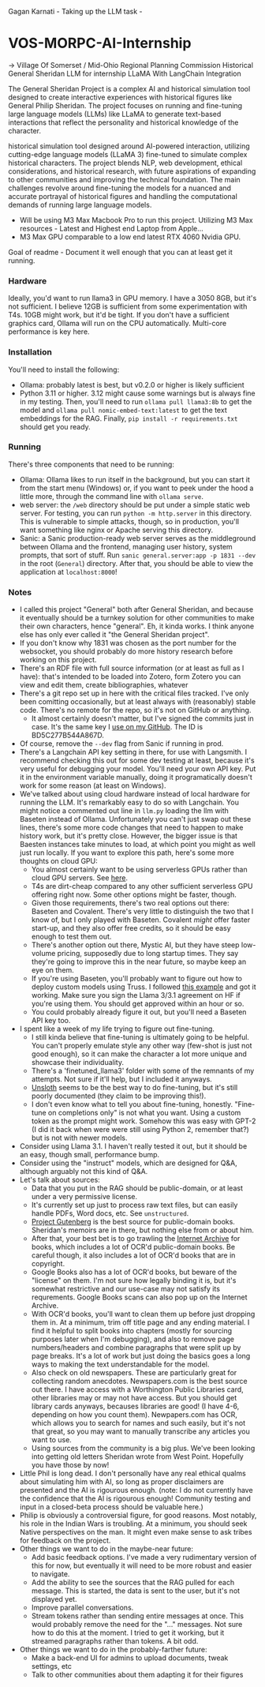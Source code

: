Gagan Karnati - Taking up the LLM task - 
# VOS-MORPC-AI-Internship
-> Village Of Somerset / Mid-Ohio Regional Planning Commission
Historical General Sheridan LLM for internship LLaMA With LangChain Integration

The General Sheridan Project is a complex AI and historical simulation tool designed to create interactive experiences with historical figures like General Philip Sheridan. The project focuses on running and fine-tuning large language models (LLMs) like LLaMA to generate text-based interactions that reflect the personality and historical knowledge of the character. 

historical simulation tool designed around AI-powered interaction, utilizing cutting-edge language models (LLaMA 3) fine-tuned to simulate complex historical characters. The project blends NLP, web development, ethical considerations, and historical research, with future aspirations of expanding to other communities and improving the technical foundation. The main challenges revolve around fine-tuning the models for a nuanced and accurate portrayal of historical figures and handling the computational demands of running large language models.

- Will be using M3 Max Macbook Pro to run this project. Utilizing M3 Max resources - Latest and Highest end Laptop from Apple...
- M3 Max GPU comparable to a low end latest RTX 4060 Nvidia GPU.
















Goal of readme - Document it well enough that you can at least get it running.

### Hardware

Ideally, you'd want to run llama3 in GPU memory. I have a 3050 8GB, but it's not sufficient. I believe 12GB is sufficient from some experimentation with T4s. 10GB might work, but it'd be tight. If you don't have a sufficient graphics card, Ollama will run on the CPU automatically. Multi-core performance is key here.

### Installation

You'll need to install the following:
 * Ollama: probably latest is best, but v0.2.0 or higher is likely sufficient
 * Python 3.11 or higher. 3.12 might cause some warnings but is always fine in my testing.
Then, you'll need to run `ollama pull llama3:8b` to get the model and `ollama pull nomic-embed-text:latest` to get the text embeddings for the RAG.
Finally, `pip install -r requirements.txt` should get you ready.

### Running

There's three components that need to be running:
 * Ollama: Ollama likes to run itself in the background, but you can start it from the start menu (Windows) or, if you want to peek under the hood a little more, through the command line with `ollama serve`.
 * web server: the `/web` directory should be put under a simple static web server. For testing, you can run `python -m http.server` in this directory. This is vulnerable to simple attacks, though, so in production, you'll want something like nginx or Apache serving this directory.
 * Sanic: a Sanic production-ready web server serves as the middleground between Ollama and the frontend, managing user history, system prompts, that sort of stuff. Run `sanic general.server:app -p 1831 --dev` in the root (`General`) directory.
After that, you should be able to view the application at `localhost:8000`!

### Notes

 * I called this project "General" both after General Sheridan, and because it eventually should be a turnkey solution for other communities to make their own characters, hence "general". Eh, it kinda works. I think anyone else has only ever called it "the General Sheridan project".
 * If you don't know why 1831 was chosen as the port number for the websocket, you should probably do more history research before working on this project.
 * There's an RDF file with full source information (or at least as full as I have): that's intended to be loaded into Zotero, form Zotero you can view and edit them, create bibliographies, whatever
 * There's a git repo set up in here with the critical files tracked. I've only been comitting occasionally, but at least always with (reasonably) stable code. There's no remote for the repo, so it's not on GitHub or anything.
   * It almost certainly doesn't matter, but I've signed the commits just in case. It's the same key I [use on my GitHub](https://github.com/Eiim/MinecraftSoundReconstructor/commit/abe86605b224cac2d267e77e794b7d4f9daa7c80). The ID is BD5C277B544A867D.
 * Of course, remove the `--dev` flag from Sanic if running in prod.
 * There's a Langchain API key setting in there, for use with Langsmith. I recommend checking this out for some dev testing at least, because it's very useful for debugging your model. You'll need your own API key. Put it in the environment variable manually, doing it programatically doesn't work for some reason (at least on Windows).
 * We've talked about using cloud hardware instead of local hardware for running the LLM. It's remarkably easy to do so with Langchain. You might notice a commented out line in `llm.py` loading the llm with Baseten instead of Ollama. Unfortunately you can't just swap out these lines, there's some more code changes that need to happen to make history work, but it's pretty close. However, the bigger issue is that Baesten instances take minutes to load, at which point you might as well just run locally. If you want to explore this path, here's some more thoughts on cloud GPU:
   * You almost certainly want to be using serverless GPUs rather than cloud GPU servers. See [here](https://fullstackdeeplearning.com/cloud-gpus/).
   * T4s are dirt-cheap compared to any other sufficient serverless GPU offering right now. Some other options might be faster, though.
   * Given those requirements, there's two real options out there: Baseten and Covalent. There's very little to distinguish the two that I know of,  but I only played with Baseten. Covalent _might_ offer faster start-up, and they also offer free credits, so it should be easy enough to test them out.
   * There's another option out there, Mystic AI, but they have steep low-volume pricing, supposedly due to long startup times. They say they're going to improve this in the near future, so maybe keep an eye on them.
   * If you're using Baseten, you'll probably want to figure out how to deploy custom models using Truss. I followed [this example](https://github.com/basetenlabs/truss-examples/tree/main/llama/llama-3_1-8b-instruct) and got it working. Make sure you sign the Llama 3/3.1 agreement on HF if you're using them. You should get approved within an hour or so.
   * You could probably already  figure it out, but you'll need a Baseten API key too.
 * I spent like a week of my life trying to figure out fine-tuning. 
   * I still kinda believe that fine-tuning is ultimately going to be helpful. You can't properly emulate style any other way (few-shot is just not good enough), so it can make the character a lot more unique and showcase their individuality.
   * There's a 'finetuned_llama3' folder with some of the remnants of my attempts. Not sure if it'll help, but I included it anyways.
   * [Unsloth](https://github.com/unslothai/unsloth/) seems to be the best way to do fine-tuning, but it's still poorly documented (they claim to be improving this!).
   * I don't even know what to tell you about fine-tuning, honestly. "Fine-tune on completions only" is not what you want. Using a custom token as the prompt might work. Somehow this was easy with GPT-2 (I did it back when were were still using Python 2, remember that?) but is not with newer models.
 * Consider using Llama 3.1. I haven't really tested it out, but it should be an easy, though small, performance bump.
 * Consider using the "instruct" models, which are designed for Q&A, although arguably not this kind of Q&A.
 * Let's talk about sources:
   * Data that you put in the RAG should be public-domain, or at least under a very permissive license.
   * It's currently set up just to process raw text files, but can easily handle PDFs, Word docs, etc. See `unstructured`.
   * [Project Gutenberg](https://www.gutenberg.org/) is the best source for public-domain books. Sheridan's memoirs are in there, but nothing else from or about him.
   * After that, your best bet is to go trawling the [Internet Archive](https://archive.org/search?query=philip+henry+sheridan) for books, which includes a lot of OCR'd public-domain books. Be careful though, it also includes a lot of OCR'd books that are in copyright.
   * Google Books also has a lot of OCR'd books, but beware of the "license" on them. I'm not sure how legally binding it is, but it's somewhat restrictive and our use-case may not satisfy its requrements. Google Books scans can also pop up on the Internet Archive.
   * With OCR'd books, you'll want to clean them up before just dropping them in. At a minimum, trim off title page and any ending material. I find it helpful to split books into chapters (mostly for sourcing purposes later when I'm debugging), and also to remove page numbers/headers and combine paragraphs that were split up by page breaks. It's a lot of work but just doing the basics goes a long ways to making the text understandable for the model.
   * Also check on old newspapers. These are particularly great for collecting random anecdotes. Newspapers.com is the best source out there. I have access with a Worthington Public Libraries card, other libraries may or may not have access. But you should get library cards anyways, becauses libraries are good! (I have 4-6, depending on how you count them). Newpapers.com has OCR, which allows you to search for names and such easily, but it's not that great, so you may want to manually transcribe any articles you want to use.
   * Using sources from the community is a big plus. We've been looking into getting old letters Sheridan wrote from West Point. Hopefully you have those by now!
 * Little Phil is long dead. I don't personally have any real ethical qualms about simulating him with AI, so long as proper disclaimers are presented and the AI is rigourous enough. (note: I do not currently have the confidence that the AI is rigourous enough! Community testing and input in a closed-beta process should be valuable here.)
 * Philip is obviously a controversial figure, for good reasons. Most notably, his role in the Indian Wars is troubling. At a minimum, you should seek Native perspectives on the man. It might even make sense to ask tribes  for feedback on the project.
 * Other things we want to do in the maybe-near future:
   * Add basic feedback options. I've made a very rudimentary version of this for now, but eventually it will need to be more robust and easier to navigate.
   * Add the ability to see the sources that the RAG pulled for each message. This is started, the data is sent to the user, but it's not displayed yet.
   * Improve parallel conversations.
   * Stream tokens rather than sending entire messages at once. This would probably remove the need for the "..." messages. Not sure how to do this at the moment. I tried to get it working, but it streamed paragraphs rather than tokens. A bit odd.
  * Other things we want to do in the probably-farther future:
    * Make a back-end UI for admins to upload documents, tweak settings, etc
	* Talk to other communities about them adapting it for their figures
